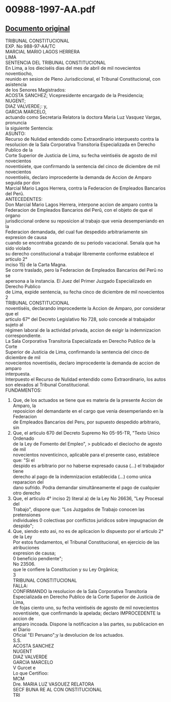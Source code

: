
00988-1997-AA.pdf
=================
  
[Documento original](https://tc.gob.pe/jurisprudencia/1998/00988-1997-AA.pdf)  
---  
TRIBUNAL CONSTITUCIONAL  
EXP. No 988-97-AA/TC  
MARCIAL MARIO LAGOS HERRERA  
LIMA  
SENTENCIA DEL TRIBUNAL CONSTITUCIONAL  
En Lima, a los dieciséis dias del mes de abril de mil novecientos noventiocho,  
reunido en sesion de Pleno Jurisdiccional, el Tribunal Constitucional, con asistencia  
de los Senores Magistrados:  
ACOSTA SANCHEZ; Vicepresidente encargado de la Presidencia;  
NUGENT;  
DIAZ VALVERDE;: y,  
GARCIA MARCELO,  
actuando como Secretaria Relatora la doctora Maria Luz Vasquez Vargas, pronuncia  
la siguiente Sentencia:  
ASUNTO:  
Recurso de Nulidad entendido como Extraordinario interpuesto contra la  
resolucion de la Sala Corporativa Transitoria Especializada en Derecho Publico de la  
Corte Superior de Justicia de Lima, su fecha veintiséis de agosto de mil novecientos  
noventisiete, que confirmando la sentencia del cinco de diciembre de mil novecientos  
noventiséis, declaro improcedente la demanda de Accion de Amparo seguida por don  
Marcial Mario Lagos Herrera, contra la Federacion de Empleados Bancarios del Perû.  
ANTECEDENTES:  
Don Marcial Mario Lagos Herrera, interpone accion de amparo contra la  
Federacion de Empleados Bancarios del Perû, con el objeto de que el organo  
jurisdiccional ordene su reposicion al trabajo que venia desempeniando en la  
Federacion demandada, del cual fue despedido arbitrariamente sin expresion de causa  
cuando se encontraba gozando de su periodo vacacional. Senala que ha sido violado  
su derecho constitucional a trabajar libremente conforme establece el articulo 2°  
inciso 15) de la Carta Magna.  
Se corre traslado, pero la Federacion de Empleados Bancarios del Perû no se  
apersona a la instancia. El Juez del Primer Juzgado Especializado en Derecho Publico  
de Lima, expide sentencia, su fecha cinco de diciembre de mil novecientos  
2  
TRIBUNAL CONSTITUCIONAL  
noventiséis, declarando improcedente la Accion de Amparo, por considerar que el  
articulo 67° del Decreto Legislativo No 728, solo concede al trabajador sujeto al  
régimen laboral de la actividad privada, accion de exigir la indemnizacion  
correspondiente.  
La Sala Corporativa Transitoria Especializada en Derecho Publico de la Corte  
Superior de Justicia de Lima, confirmando la sentencia del cinco de diciembre de mil  
novecientos noventiséis, declaro improcedente la demanda de accion de amparo  
interpuesta.  
Interpuesto el Recurso de Nulidad entendido como Extraordinario, los autos  
son elevados al Tribunal Constitucional.  
FUNDAMENTOS:  
1) Que, de los actuados se tiene que es materia de la presente Accion de Amparo, la  
reposicion del demandante en el cargo que venia desemperiando en la Federacion  
de Empleados Bancarios del Peru, por supuesto despedido arbitrario, sin  
2) Que, el articulo 670 del Decreto Supremo No 05-95-TR, "Texto Unico Ordenado  
de la Ley de Fomento del Empleo", > publicado el dieciocho de agosto de mil  
novecientos noventicinco, aplicable para el presente caso, establece que: "Si el  
despido es arbitrario por no haberse expresado causa (...) el trabajador tiene  
derecho al pago de la indemnizacion establecida (...) como unica reparacion del  
dano sufrido. Podra demandar simultâneamente el pago de cualquier otro derecho  
3) Que, el articulo 4° inciso 2) literal a) de la Ley No 26636, "Ley Procesal del  
Trabajo", dispone que: "Los Juzgados de Trabajo conocen las pretensiones  
individuales 0 colectivas por conflictos juridicos sobre impugnacion de despido";  
4) Que, siendo esto asi, no es de aplicacion lo dispuesto por el articulo 2° de la Ley  
Por estos fundamentos, el Tribunal Constitucional, en ejercicio de las atribuciones  
expresion de causa;  
0 beneficio pendiente";  
No 23506.  
que le confiere la Constitucion y su Ley Orgânica;  
3  
TRIBUNAL CONSTITUCIONAL  
FALLA:  
CONFIRMANDO la resolucion de la Sala Corporativa Transitoria  
Especializada en Derecho Publico de la Corte Superior de Justicia de Lima,  
de fojas ciento uno, su fecha veintiséis de agosto de mil novecientos  
noventisiete, que confirmando la apelada; declaro IMPROCEDENTE la accion de  
amparo incoada. Dispone la notificacion a las partes, su publicacion en el Diario  
Oficial "El Peruano";y la devolucion de los actuados.  
S.S.  
ACOSTA SANCHEZ  
NUGENT  
DIAZ VALVERDE  
GARCIA MARCELO  
V Gurcet e  
Lo que Certifioo:  
MCM  
Dre. MARIA LUZ VASOUEZ RELATORA  
SECF BUNA RE AL CON ONSTITUCIONAL  
TRI